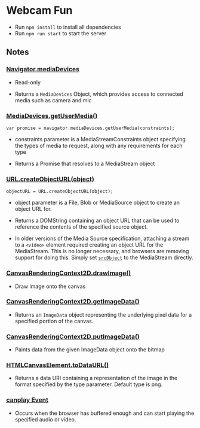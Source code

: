 # Webcam Fun

- Run `npm install` to install all dependencies
- Run `npm run start` to start the server

## Notes

### [Navigator.mediaDevices](https://developer.mozilla.org/en-US/docs/Web/API/Navigator/mediaDevices)

- Read-only

- Returns a `MediaDevices` Object, which provides access to connected media such as camera and mic

### [MediaDevices.getUserMedia()](https://developer.mozilla.org/en-US/docs/Web/API/MediaDevices/getUserMedia)

`var promise = navigator.mediaDevices.getUserMedia(constraints);`

- constraints parameter is a MediaStreamConstraints object specifying the types of media to request, along with any requirements for each type

- Returns a Promise that resolves to a MediaStream object

### [URL.createObjectURL(object)](https://developer.mozilla.org/en-US/docs/Web/API/URL/createObjectURL)

`objectURL = URL.createObjectURL(object);`

- object parameter is a File, Blob or MediaSource object to create an object URL for.

- Returns a DOMString containing an object URL that can be used to reference the contents of the specified source object.

- In older versions of the Media Source specification, attaching a stream to a `<video>` element required creating an object URL for the MediaStream. This is no longer necessary, and browsers are removing support for doing this. Simply set [`srcObject`](https://developer.mozilla.org/en-US/docs/Web/API/HTMLMediaElement/srcObject) to the MediaStream directly.

### [CanvasRenderingContext2D.drawImage()](https://developer.mozilla.org/en-US/docs/Web/API/CanvasRenderingContext2D/drawImage)

- Draw image onto the canvas

### [CanvasRenderingContext2D.getImageData()](https://developer.mozilla.org/en-US/docs/Web/API/CanvasRenderingContext2D/getImageData)

- Returns an `ImageData` object representing the underlying pixel data for a specified portion of the canvas.

### [CanvasRenderingContext2D.putImageData()](https://developer.mozilla.org/en-US/docs/Web/API/CanvasRenderingContext2D/putImageData)

- Paints data from the given ImageData object onto the bitmap

### [HTMLCanvasElement.toDataURL()](https://developer.mozilla.org/en-US/docs/Web/API/HTMLCanvasElement/toDataURL)

- Returns a data URI containing a representation of the image in the format specified by the type parameter. Default type is png.

### [canplay Event](https://www.w3schools.com/tags/av_event_canplay.asp)

- Occurs when the browser has buffered enough and can start playing the specified audio or video.
